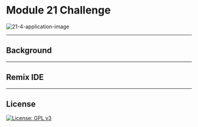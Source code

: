 # Module 21 Challenge

![21-4-application-image](https://user-images.githubusercontent.com/25112189/186786755-1dae4abd-63fc-4de2-bc86-3435ff62059d.png)

---

## Background

---

## Remix IDE 

---

## License

[![License: GPL v3](https://img.shields.io/badge/License-GPLv3-blue.svg)](https://www.gnu.org/licenses/gpl-3.0)
